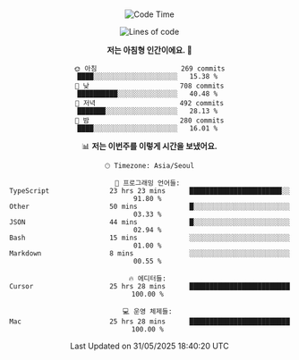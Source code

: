 <div align="center">

<br />

 <!--START_SECTION:waka-->
![Code Time](http://img.shields.io/badge/Code%20Time-4%2C688%20hrs%2041%20mins-blue)

![Lines of code](https://img.shields.io/badge/%EC%A0%80%EB%8A%94%20%EC%97%AC%ED%83%9C%EA%B9%8C%EC%A7%80%20-1.8%20million%20%EC%A4%84%EC%9D%98%20%EC%BD%94%EB%93%9C%EB%A5%BC%20%EC%9E%91%EC%84%B1%ED%96%88%EC%96%B4%EC%9A%94.-blue)

**저는 아침형 인간이에요. 🐤** 

```text
🌞 아침                     269 commits         ████░░░░░░░░░░░░░░░░░░░░░   15.38 % 
🌆 낮　                     708 commits         ██████████░░░░░░░░░░░░░░░   40.48 % 
🌃 저녁                     492 commits         ███████░░░░░░░░░░░░░░░░░░   28.13 % 
🌙 밤　                     280 commits         ████░░░░░░░░░░░░░░░░░░░░░   16.01 % 
```


📊 **저는 이번주를 이렇게 시간을 보냈어요.** 

```text
🕑︎ Timezone: Asia/Seoul

💬 프로그래밍 언어들: 
TypeScript               23 hrs 23 mins      ███████████████████████░░   91.80 % 
Other                    50 mins             █░░░░░░░░░░░░░░░░░░░░░░░░   03.33 % 
JSON                     44 mins             █░░░░░░░░░░░░░░░░░░░░░░░░   02.94 % 
Bash                     15 mins             ░░░░░░░░░░░░░░░░░░░░░░░░░   01.00 % 
Markdown                 8 mins              ░░░░░░░░░░░░░░░░░░░░░░░░░   00.55 % 

🔥 에디터들: 
Cursor                   25 hrs 28 mins      █████████████████████████   100.00 % 

💻 운영 체제들: 
Mac                      25 hrs 28 mins      █████████████████████████   100.00 % 
```


 Last Updated on 31/05/2025 18:40:20 UTC
<!--END_SECTION:waka-->

</div>
